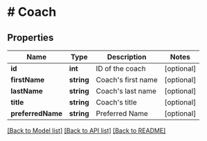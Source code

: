 # # Coach

## Properties

Name | Type | Description | Notes
------------ | ------------- | ------------- | -------------
**id** | **int** | ID of the coach | [optional]
**firstName** | **string** | Coach&#39;s first name | [optional]
**lastName** | **string** | Coach&#39;s last name | [optional]
**title** | **string** | Coach&#39;s title | [optional]
**preferredName** | **string** | Preferred Name | [optional]

[[Back to Model list]](../../README.md#models) [[Back to API list]](../../README.md#endpoints) [[Back to README]](../../README.md)
